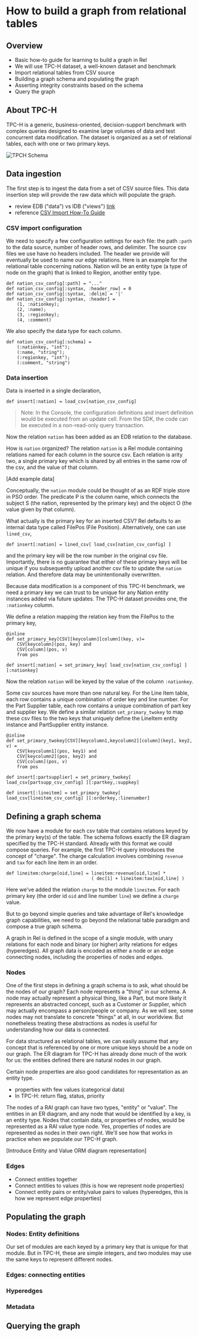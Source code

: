 # How to build a graph from relational tables

## Overview

- Basic how-to guide for learning to build a graph in Rel
- We will use TPC-H dataset, a well-known dataset and benchmark
- Import relational tables from CSV source
- Building a graph schema and populating the graph
- Asserting integrity constraints based on the schema
- Query the graph

## About TPC-H

TPC-H is a generic, business-oriented, decision-support benchmark with complex queries designed to examine large volumes of data and test concurrent data modification. The dataset is organized as a set of relational tables, each with one or two primary keys.

![TPCH Schema](images/TPCH_schema.png)

## Data ingestion

The first step is to ingest the data from a set of CSV source files. This data insertion step will provide the raw data which will populate the graph.
- review EDB ("data") vs IDB ("views") [link](https://docs.relational.ai/rel/concepts/updates)
- reference [CSV Import How-To Guide](https://docs.relational.ai/rel/how-to/csv-import)

### CSV import configuration

We need to specify a few configuration settings for each file: the path `:path` to the data source, number of header rows, and delimiter. The source csv files we use have no headers included. The header we provide will eventually be used to name our edge relations. Here is an example for the relational table concerning nations. Nation will be an entity type (a type of node on the graph) that is linked to Region, another entity type.

```
def nation_csv_config[:path] = "..."
def nation_csv_config[:syntax, :header_row] = 0
def nation_csv_config[:syntax, :delim] = '|'
def nation_csv_config[:syntax, :header] =
    (1, :nationkey);
    (2, :name);
    (3, :regionkey);
    (4, :comment)
```

We also specify the data type for each column.

```
def nation_csv_config[:schema] =
    (:nationkey, "int");
    (:name, "string");
    (:regionkey, "int");
    (:comment, "string")
```

### Data insertion

Data is inserted in a single declaration,

```
def insert[:nation] = load_csv[nation_csv_config]
```

> Note: In the Console, the configuration definitions and insert definition would be executed from an update cell. From the SDK, the code can be executed in a non-read-only query transaction.

Now the relation `nation` has been added as an EDB relation to the database.

How is `nation` organized? The relation `nation` is a Rel module containing relations named for each column in the source csv. Each relation is arity two, a single primary key which is shared by all entries in the same row of the csv, and the value of that column. 

[Add example data]

Conceptually, the `nation` module could be thought of as an RDF triple store in PSO order. The predicate P is the column name, which connects the subject S (the nation, represented by the primary key) and the object O (the value given by that column).

What actually is the primary key for an inserted CSV? Rel defaults to an internal data type called FilePos (File Position). Alternatively, one can use `lined_csv`,

```
def insert[:nation] = lined_csv[ load_csv[nation_csv_config] ]
```

and the primary key will be the row number in the original csv file. Importantly, there is no guarantee that either of these primary keys will be unique if you subsequently upload another csv file to update the `nation` relation. And therefore data may be unintentionally overwritten.

Because data modification is a component of this TPC-H benchmark, we need a primary key we can trust to be unique for any Nation entity instances added via future updates. The TPC-H dataset provides one, the `:nationkey` column.

We define a relation mapping the relation key from the FilePos to the primary key,

```
@inline
def set_primary_key[CSV][keycolumn][column](key, v)=
    CSV[keycolumn](pos, key) and
    CSV[column](pos, v)
    from pos

def insert[:nation] = set_primary_key[ load_csv[nation_csv_config] ][:nationkey]
```

Now the relation `nation` will be keyed by the value of the column `:nationkey`.

Some csv sources have more than one natural key. For the Line Item table, each row contains a unique combination of order key and line number. For the Part Supplier table, each row contains a unique combination of part key and supplier key. We define a similar relation `set_primary_twokey` to map these csv files to the two keys that uniquely define the LineItem entity instance and PartSupplier entity instance.

```
@inline
def set_primary_twokey[CSV][keycolumn1,keycolumn2][column](key1, key2, v) =
    CSV[keycolumn1](pos, key1) and
    CSV[keycolumn2](pos, key2) and
    CSV[column](pos, v)
    from pos

def insert[:partsupplier] = set_primary_twokey[ load_csv[partsupp_csv_config] ][:partkey,:suppkey]

def insert[:lineitem] = set_primary_twokey[ load_csv[lineitem_csv_config] ][:orderkey,:linenumber]
```

## Defining a graph schema

We now have a module for each csv table that contains relations keyed by the primary key(s) of the table. The schema follows exactly the ER diagram specified by the TPC-H standard. Already with this format we could compose queries. For example, the first TPC-H query introduces the concept of "charge". The charge calculation involves combining `revenue` and `tax` for each line item in an order.

```
def lineitem:charge[oid,line] = lineitem:revenue[oid,line] * 
                                ( dec[1] + lineitem:tax[oid,line] )
```

Here we've added the relation `charge` to the module `lineitem`. For each primary key (the order id `oid` and line number `line`) we define a `charge` value.

But to go beyond simple queries and take advantage of Rel's knowledge graph capabilities, we need to go beyond the relational table paradigm  and compose a true graph schema.

A graph in Rel is defined in the scope of a single module, with unary relations for each node and binary (or higher) arity relations for edges (hyperedges). All graph data is encoded as either a node or an edge connecting nodes, including the properties of nodes and edges.

### Nodes

One of the first steps in defining a graph schema is to ask, what should be the nodes of our graph? Each node represents a "thing" in our schema. A node may actually represent a physical thing, like a Part, but more likely it represents an abstracted concept, such as a Customer or Supplier, which may actually encompass a person/people or company. As we will see, some nodes may not translate to concrete "things" at all, in our worldview. But nonetheless treating these abstractions as nodes is useful for understanding how our data is connected.

For data structured as relational tables, we can easily assume that any concept that is referenced by one or more unique keys should be a node on our graph. The ER diagram for TPC-H has already done much of the work for us: the entities defined there are natural nodes in our graph.

Certain node properties are also good candidates for representation as an entity type.
- properties with few values (categorical data)
- In TPC-H: return flag, status, priority

The nodes of a RAI graph can have two types, "entity" or "value". The entities in an ER diagram, and any node that would be identified by a key, is an entity type. Nodes that contain data, or properties of nodes, would be represented as a RAI value type node. Yes, properties of nodes are represented as nodes in their own right. We'll see how that works in practice when we populate our TPC-H graph.

[Introduce Entity and Value ORM diagram representation]

### Edges

- Connect entities together
- Connect entities to values (this is how we represent node properties)
- Connect entity pairs or entity/value pairs to values (hyperedges, this is how we represent edge properties)

## Populating the graph

### Nodes: Entity definitions

Our set of modules are each keyed by a primary key that is unique for that module. But in TPC-H, these are simple integers, and two modules may use the same keys to represent different nodes.

### Edges: connecting entities

### Hyperedges

### Metadata

## Querying the graph